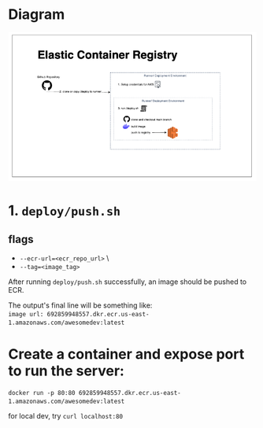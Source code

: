 # Diagram

![](ecs.png)


# 1. `deploy/push.sh`
## flags

- `--ecr-url=<ecr_repo_url>` \
- `--tag=<image_tag>`

After running `deploy/push.sh` successfully, an image should be pushed to ECR. 

The output's final line will be something like: \
`image url: 692859948557.dkr.ecr.us-east-1.amazonaws.com/awesomedev:latest`

# Create a container and expose port to run the server:

`docker run -p 80:80 692859948557.dkr.ecr.us-east-1.amazonaws.com/awesomedev:latest`

for local dev, try `curl localhost:80`